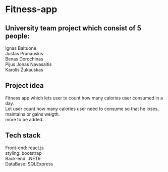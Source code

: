 # Fitness-app

## University team project which consist of 5 people:
Ignas Baltuonė<br/>
Justas Pranauskis<br/>
Benas Dorochinas<br/>
Pijus Jonas Navasaitis<br/>
Karolis Žukauskas<br/>

## Project idea
Fitness app which lets user to count how many calories user consumed in a day.<br/>
Let user count how many calories user need to consume so that he loses, maintains or gains weigth.<br/>
more to be added...<br/>

## Tech stack
Front-end: react.js<br/>
styling: bootstrap<br/>
Back-end: .NET6<br/>
DataBase: SQLExpress<br/>

